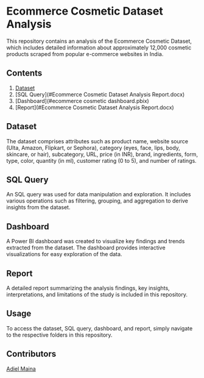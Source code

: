 # Ecommerce Cosmetic Dataset Analysis

This repository contains an analysis of the Ecommerce Cosmetic Dataset, which includes detailed information about approximately 12,000 cosmetic products scraped from popular e-commerce websites in India.

## Contents

1. [Dataset](#ecommerce_cosmetic_dataset.xlsx)
2. [SQL Query](#Ecommerce Cosmetic Dataset Analysis Report.docx)
3. [Dashboard](#ecommerce cosmetic dashboard.pbix)
4. [Report](#Ecommerce Cosmetic Dataset Analysis Report.docx)

## Dataset

The dataset comprises attributes such as product name, website source (Ulta, Amazon, Flipkart, or Sephora), category (eyes, face, lips, body, skincare, or hair), subcategory, URL, price (in INR), brand, ingredients, form, type, color, quantity (in ml), customer rating (0 to 5), and number of ratings.

## SQL Query

An SQL query was used for data manipulation and exploration. It includes various operations such as filtering, grouping, and aggregation to derive insights from the dataset.

## Dashboard

A Power BI dashboard was created to visualize key findings and trends extracted from the dataset. The dashboard provides interactive visualizations for easy exploration of the data.

## Report

A detailed report summarizing the analysis findings, key insights, interpretations, and limitations of the study is included in this repository.

## Usage

To access the dataset, SQL query, dashboard, and report, simply navigate to the respective folders in this repository.

## Contributors

[Adiel Maina](www.linkedin.com/in/adiel-maina)


